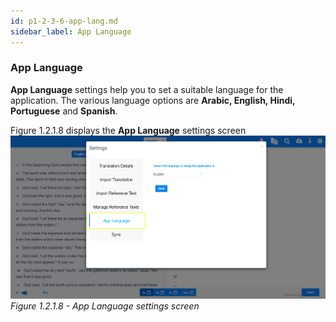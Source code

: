 ```yaml
---
id: p1-2-3-6-app-lang.md
sidebar_label: App Language
---
```


### App Language

**App Language** settings help you to set a suitable language for the application. The various language options are **Arabic, English, Hindi, Portuguese** and **Spanish**.

Figure 1.2.1.8 displays the **App Language** settings screen
![alt text](../../../../../../static/AutographaLiveImages/Getting_Started/app-language-ui-fig-1.2.1.8.jpg 'App Language settings screen')
_Figure 1.2.1.8 - App Language settings screen_
